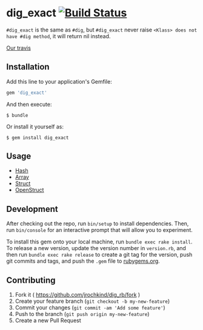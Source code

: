# dig_exact [![Build Status](https://travis-ci.org/fffx/dig_exact.svg?branch=master)](https://travis-ci.org/fffx/dig_exact)

`#dig_exact` is the same as `#dig`, but `#dig_exact` never raise `<Klass> does not have #dig method`, it will return nil instead.

[Our travis](https://travis-ci.org/jrochkind/dig_rb)

## Installation

Add this line to your application's Gemfile:

```ruby
gem 'dig_exact'
```

And then execute:

    $ bundle

Or install it yourself as:

    $ gem install dig_exact

## Usage

* [Hash](http://ruby-doc.org/core-2.3.0/Hash.html#method-i-dig)
* [Array](http://ruby-doc.org/core-2.3.0/Array.html#method-i-dig)
* [Struct](http://ruby-doc.org/core-2.3.0/Struct.html#method-i-dig)
* [OpenStruct](http://ruby-doc.org/stdlib-2.3.0/libdoc/ostruct/rdoc/OpenStruct.html#method-i-dig)

## Development

After checking out the repo, run `bin/setup` to install dependencies. Then, run `bin/console` for an interactive prompt that will allow you to experiment.

To install this gem onto your local machine, run `bundle exec rake install`. To release a new version, update the version number in `version.rb`, and then run `bundle exec rake release` to create a git tag for the version, push git commits and tags, and push the `.gem` file to [rubygems.org](https://rubygems.org).

## Contributing

1. Fork it ( https://github.com/jrochkind/dig_rb/fork )
2. Create your feature branch (`git checkout -b my-new-feature`)
3. Commit your changes (`git commit -am 'Add some feature'`)
4. Push to the branch (`git push origin my-new-feature`)
5. Create a new Pull Request
